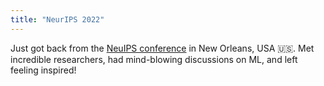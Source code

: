 ```yaml
---
title: "NeurIPS 2022"
---
```


Just got back from the <a href="https://neurips.cc/Conferences/2022">NeuIPS conference</a> in New Orleans, USA 🇺🇸. Met incredible researchers, had mind-blowing discussions on ML, and left feeling inspired!
